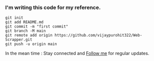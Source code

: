 ### I'm writing this code for my reference.

```
git init
git add README.md
git commit -m "first commit"
git branch -M main
git remote add origin https://github.com/vijaypurohit322/Web-Scrapper.git
git push -u origin main
```
In the mean time : Stay connected and [Follow me](https://github.com/vijaypurohit322) for regular updates.
